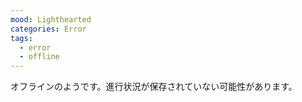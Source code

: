 ```yaml
---
mood: Lighthearted
categories: Error
tags:
  - error
  - offline
---
```

オフラインのようです。進行状況が保存されていない可能性があります。